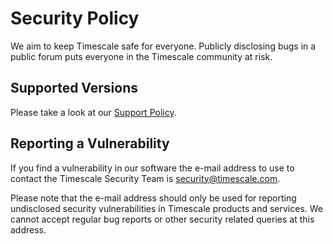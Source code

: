 # Security Policy

We aim to keep Timescale safe for everyone. 
Publicly disclosing bugs in a public forum puts everyone in the Timescale community at risk.

## Supported Versions

Please take a look at our [Support Policy](https://www.timescale.com/legal/support-policy).


## Reporting a Vulnerability

If you find a vulnerability in our software the e-mail address to use to contact the Timescale Security Team is security@timescale.com.

Please note that the e-mail address should only be used for reporting undisclosed security vulnerabilities in Timescale products and services. 
We cannot accept regular bug reports or other security related queries at this address.
